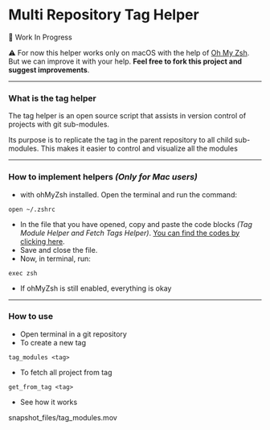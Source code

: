 # Multi Repository Tag Helper

:construction: Work In Progress

:warning: For now this helper works only on macOS with the help of [Oh My Zsh](https://ohmyz.sh/). But we can improve it with your help. **Feel free to fork this project and suggest improvements**. 

____________

### What is the tag helper

The tag helper is an open source script that assists in version control of projects with git sub-modules.

Its purpose is to replicate the tag in the parent repository to all child sub-modules. This makes it easier to control and visualize all the modules

____________

### How to implement helpers *(Only for Mac users)*
- with ohMyZsh installed. Open the terminal and run the command:
```
open ~/.zshrc
```
- In the file that you have opened, copy and paste the code blocks *(Tag Module Helper and Fetch Tags Helper)*. [You can find the codes by clicking here](HELPERS_MACOS.md).
- Save and close the file.
- Now, in terminal, run:
```
exec zsh
```
- If ohMyZsh is still enabled, everything is okay

____________

### How to use

- Open terminal in a git repository
- To create a new tag
```
tag_modules <tag>
```
- To fetch all project from tag
```
get_from_tag <tag>
```
- See how it works

snapshot_files/tag_modules.mov